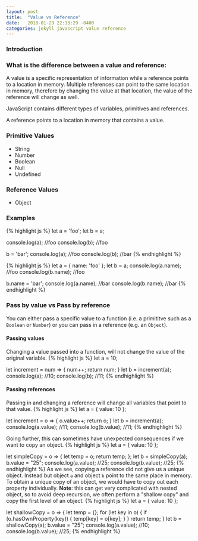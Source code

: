 ```yaml
---
layout: post
title:  "Value vs Reference"
date:   2018-01-29 22:13:29 -0400
categories: jekyll javascript value reference
---
```


### Introduction

### What is the difference between a value and reference:
A value is a specific representation of information while a reference points to a location in memory.  Multiple references can point to the same location in memory, therefore by changing the value at that location, the value of the reference will change as well.  

JavaScript contains different types of variables, primitives and references.

A reference points to a location in memory that contains a value.

### Primitive Values
- String
- Number
- Boolean
- Null
- Undefined

### Reference Values
- Object

### Examples
{% highlight js %}
let a = 'foo';
let b = a;

console.log(a);  //foo
console.log(b);  //foo

b = 'bar';
console.log(a);  //foo
console.log(b);  //bar
{% endhighlight %}

{% highlight js %}
let a = {
  name: 'foo'
};
let b = a;
console.log(a.name);  //foo
console.log(b.name);  //foo

b.name = 'bar';
console.log(a.name);  //bar
console.log(b.name);  //bar
{% endhighlight %}

### Pass by value vs Pass by reference
You can either pass a specific value to a function (i.e. a primititve such as a `Boolean` or `Number`) or you can pass in a reference (e.g. an `Object`).

#### Passing values
Changing a value passed into a function, will not change the value of the original variable.
{% highlight js %}
let a = 10;

let increment = num => {
  num++;
  return num;
}
let b = increment(a);
console.log(a); //10;
console.log(b); //11;
{% endhighlight %}


#### Passing references
Passing in and changing a reference will change all variables that point to that value.
{% highlight js %}
let a = {
  value: 10
};

let increment = o => {
  o.value++;
  return o;
}
let b = increment(a);
console.log(a.value); //11;
console.log(b.value); //11;
{% endhighlight %}

Going further, this can sometimes have unexpected consequences if we want to copy an object.
{% highlight js %}
let a = {
  value: 10
};

let simpleCopy = o => {
  let temp = o;
  return temp;
};
let b = simpleCopy(a);
b.value = "25";
console.log(a.value); //25;
console.log(b.value); //25;
{% endhighlight %}
As we see, copying a reference did not give us a unique object. Instead but object `a` and object `b` point to the same place in memory.  To obtain a unique copy of an object, we would have to copy out each property individually.  **Note**: this can get very complicated with nested object, so to avoid deep recursion, we often perform a "shallow copy" and copy the first level of an object.
{% highlight js %}
let a = {
  value: 10
};

let shallowCopy = o => {
  let temp = {};
  for (let key in o) {
    if (o.hasOwnProperty(key)) {
      temp[key] = o[key];
    }
  }
  return temp;
}
let b = shallowCopy(a);
b.value = "25";
console.log(a.value); //10;
console.log(b.value); //25;
{% endhighlight %}
